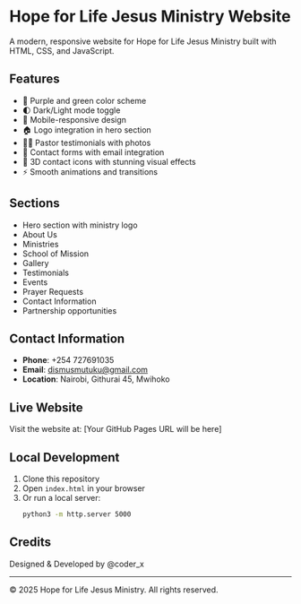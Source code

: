 # Hope for Life Jesus Ministry Website

A modern, responsive website for Hope for Life Jesus Ministry built with HTML, CSS, and JavaScript.

## Features

- 🎨 Purple and green color scheme
- 🌓 Dark/Light mode toggle
- 📱 Mobile-responsive design
- 🏠 Logo integration in hero section
- 👨‍💼 Pastor testimonials with photos
- 📧 Contact forms with email integration
- 🎯 3D contact icons with stunning visual effects
- ⚡ Smooth animations and transitions

## Sections

- Hero section with ministry logo
- About Us
- Ministries
- School of Mission
- Gallery
- Testimonials
- Events
- Prayer Requests
- Contact Information
- Partnership opportunities

## Contact Information

- **Phone**: +254 727691035
- **Email**: dismusmutuku@gmail.com
- **Location**: Nairobi, Githurai 45, Mwihoko

## Live Website

Visit the website at: [Your GitHub Pages URL will be here]

## Local Development

1. Clone this repository
2. Open `index.html` in your browser
3. Or run a local server:
   ```bash
   python3 -m http.server 5000
   ```

## Credits

Designed & Developed by @coder_x

---

© 2025 Hope for Life Jesus Ministry. All rights reserved.